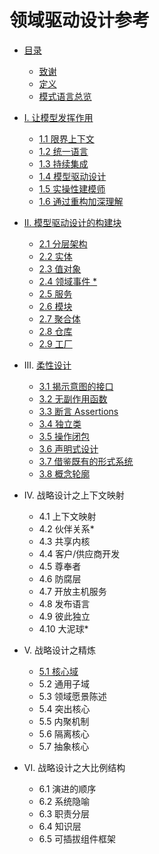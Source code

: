 # 领域驱动设计参考

- [目录](README.md)
  - [致谢](cn_0.1_acknowledgement.md)  
  - [定义](cn_0.2_definitions.md)  
  - [模式语言总览](cn_0.3_pattern_language_overview.md)  

- [I. 让模型发挥作用](cn_1.0_putting_the_model_to_work.md)
  - [1.1 限界上下文](cn_1.1_bounted_context.md)
  - [1.2 统一语言](cn_1.2_ubiquitous_language.md)
  - [1.3 持续集成](cn_1.3_continuous_integration.md)
  - [1.4 模型驱动设计](cn_1.4_model_driven_design.md)
  - [1.5 实操性建模师](cn_1.5_hands_on_modlers.md)
  - [1.6 通过重构加深理解](cn_1.6_refactoring_toward_deeper_insight.md)

- [II. 模型驱动设计的构建块](cn_2.0_building_blocks_of_a_model_driven_design.md)  
  - [2.1 分层架构](cn_2.1_layered_architecture.md)  
  - [2.2 实体](cn_2.2_entities.md)
  - [2.3 值对象](cn_2.3_value_objects.md)
  - [2.4 领域事件 *](cn_2.4_domain_events.md)  
  - [2.5 服务](cn_2.5_services.md)  
  - [2.6 模块](cn_2.6_modules.md)  
  - [2.7 聚合体](cn_2.7_aggregate.md)  
  - [2.8 仓库](cn_2.8_repositories.md)  
  - [2.9 工厂](cn_2.9_factories.md)

- III. [柔性设计](cn_3.0_supple_design.md)
  - [3.1 揭示意图的接口](cn_3.1_intention_revealing_interfaces.md)
  - [3.2 无副作用函数](cn_3.2_side_effect_free_functions.md)
  - [3.3 断言 Assertions](cn_3.3_assertions.md)  
  - [3.4 独立类](cn_3.4_standalone_classes.md)
  - [3.5 操作闭包](cn_3.5_closure_of_operations.md)
  - [3.6 声明式设计](cn_3.6_declarative_design.md)
  - [3.7 借鉴既有的形式系统](cn_3.7_drawing_on_established_formalisms.md)
  - [3.8 概念轮廓](cn_3.8_conceptual_contours.md)

- IV. 战略设计之上下文映射

  - 4.1 上下文映射  
  - 4.2 伙伴关系*  
  - 4.3 共享内核  
  - 4.4 客户/供应商开发  
  - 4.5 尊奉者
  - 4.6 防腐层
  - 4.7 开放主机服务
  - 4.8 发布语言  
  - 4.9 彼此独立  
  - 4.10 大泥球*  

- V. 战略设计之精炼

  - [5.1 核心域](cn_5.1_core_domain.md)
  - 5.2 通用子域  
  - 5.3 领域愿景陈述  
  - 5.4 突出核心
  - 5.5 内聚机制
  - 5.6 隔离核心  
  - 5.7 抽象核心  

- VI. 战略设计之大比例结构

  - 6.1 演进的顺序  
  - 6.2 系统隐喻  
  - 6.3 职责分层  
  - 6.4 知识层  
  - 6.5 可插拔组件框架  
